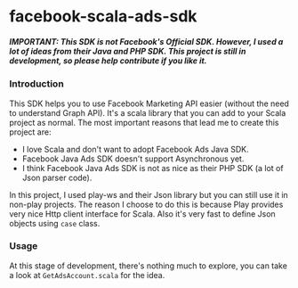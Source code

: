 # facebook-scala-ads-sdk

##### IMPORTANT: This SDK is not Facebook's Official SDK. However, I used a lot of ideas from their Java and PHP SDK. This project is still in development, so please help contribute if you like it.

### Introduction 

This SDK helps you to use Facebook Marketing API easier (without the need to understand Graph API). It's a scala library that you can add to your Scala project as normal. The most important reasons that lead me to create this project are:

* I love Scala and don't want to adopt Facebook Ads Java SDK.
* Facebook Java Ads SDK doesn't support Asynchronous yet.
* I think Facebook Java Ads SDK is not as nice as their PHP SDK (a lot of Json parser code).

In this project, I used play-ws and their Json library but you can still use it in non-play projects. The reason I choose to do this is because Play provides very nice Http client interface for Scala. Also it's very fast to define Json objects using `case` class. 

### Usage
At this stage of development, there's nothing much to explore, you can take a look at `GetAdsAccount.scala` for the idea.